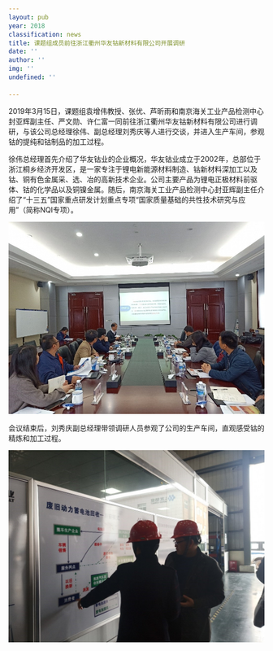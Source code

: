 ```yaml
---
layout: pub
year: 2018
classification: news
title: 课题组成员前往浙江衢州华友钴新材料有限公司开展调研
date: ''
author: ''
img: ''
undefined: ''

---
```

2019年3月15日，课题组袁增伟教授、张优、芦昕雨和南京海关工业产品检测中心封亚辉副主任、严文勋、许仁富一同前往浙江衢州华友钴新材料有限公司进行调研，与该公司总经理徐伟、副总经理刘秀庆等人进行交谈，并进入生产车间，参观钴的提纯和钴制品的加工过程。

徐伟总经理首先介绍了华友钴业的企业概况，华友钴业成立于2002年，总部位于浙江桐乡经济开发区，是一家专注于锂电新能源材料制造、钴新材料深加工以及钴、铜有色金属采、选、冶的高新技术企业。公司主要产品为锂电正极材料前驱体、钴的化学品以及铜镍金属。随后，南京海关工业产品检测中心封亚辉副主任介绍了“十三五”国家重点研发计划重点专项“国家质量基础的共性技术研究与应用”（简称NQI专项）。

![](/uploads/1-1.jpg)

会议结束后，刘秀庆副总经理带领调研人员参观了公司的生产车间，直观感受钴的精炼和加工过程。

![](/uploads/2-1.jpg)